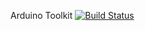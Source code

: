 Arduino Toolkit [![Build Status](https://travis-ci.org/tmcadam/arduino-toolkit.svg?branch=master)](https://travis-ci.org/tmcadam/arduino-toolkit)
